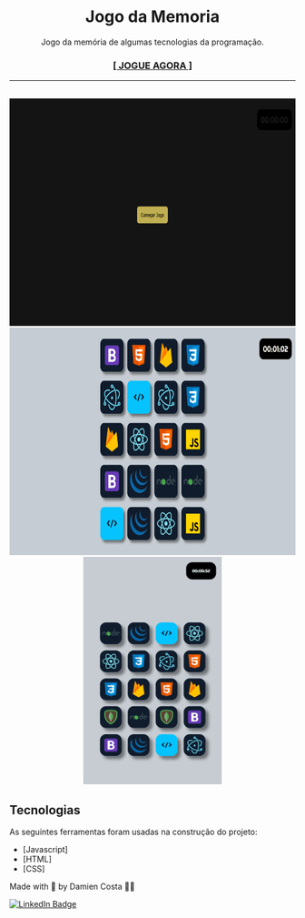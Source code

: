 <h1 align="center">Jogo da Memoria</h1>

<p align="center">Jogo da memória de algumas tecnologias da programação.</p>
<h3 align="center"><a href="https://mienblack.github.io/jogo-da-memoria/" target="_blank"><strong>[ JOGUE AGORA ]</strong></a></h3>

---

<br>


<div align="center">
  <img alt="memoryGame_start" title="Iniciar Jogo" src="./toReadme/inicio_jogo.gif" height="400px"/>
  <img alt="memoryGame_over" title="Fim do jogo" src="./toReadme/fim_jogo.gif" height="400px"/>
  <img alt="memoryGame_onMobile" title="Fim do jogo no Mobile" src="./toReadme/fim_mobile.gif" height="400px"/>

</div>

## Tecnologias

As seguintes ferramentas foram usadas na construção do projeto:

- [Javascript]
- [HTML]
- [CSS]

Made with 💟 by Damien Costa ✌🏿

<a href="https://www.linkedin.com/in/damien-costa-969953164/" target="_blank">![LinkedIn Badge](https://img.shields.io/badge/-Damien_Costa-blue?style=flat-square&logo=Linkedin&logoColor=white&link=https://www.linkedin.com/in/damien-costa-969953164/)
